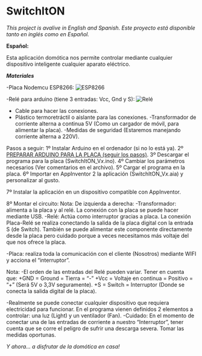 # SwitchItON

*This project is avalive in English and Spanish.*
*Este proyecto está disponible tanto en inglés como en Español.*


**Español:**

Esta aplicación domótica nos permite controlar mediante cualquier dispositivo inteligente cualquier aparato eléctrico. 

***Materiales***

-Placa Nodemcu ESP8266:
![ESP8266](https://github.com/Jkutkut/SwitchItON/blob/master/imgs/esp8266.png)

-Relé para arduino (tiene 3 entradas: Vcc, Gnd y S):
![Relé](https://github.com/Jkutkut/SwitchItON/blob/master/imgs/relay.png)

- Cable para hacer las conexiones.
- Plástico termoretráctil o aislante para las conexiones.
-Transformador de corriente alterna a continua 5V (Como un cargador de móvil, para alimentar la placa).
-Medidas de seguridad (Estaremos manejando corriente alterna a 220V).

Pasos a seguir:
1º Instalar Arduino en el ordenador (si no lo está ya).
2º [PREPARAR ARDUINO PARA LA PLACA (seguir los pasos)](https://www.youtube.com/watch?v=0g7sazWXfEI).
3º Descargar el programa para la placa (SwitchItON_V*x*.ino).
4º Cambiar los parámetros necesarios (Ver comentarios en el archivo).
5º Cargar el programa en la placa.
6º Importar en AppInventor 2 la aplicación (SwitchItON_V*x*.aia) y personalizar al gusto.

7º Instalar la aplicación en un dispositivo compatible con AppInventor.

8º Montar el circuito:
Nota: De izquierda a derecha:
-Transformador: alimenta a la placa y al relé. La conexión con la placa se puede hacer mediante USB.
-Relé: Actúa como interruptor gracias a placa. La conexión Placa-Relé se realiza conectando la salida de la placa digital con la entrada S (de Switch). También se puede alimentar este componente directamente desde la placa pero cuidado porque a veces necesitamos más voltaje del que nos ofrece la placa.
 
-Placa: realiza toda la comunicación con el cliente (Nosotros) mediante WIFI y acciona el “interruptor”.


Nota:
-El orden de las entradas del Relé pueden variar. Tener en cuenta que:
   +GND = Ground = Tierra = “-”
   +Vcc = Voltaje en continua = Positivo = “+” (Será 5V o 3,3V seguramente).
   +S = Switch = Interruptor (Donde se conecta la salida digital de la placa).

-Realmente se puede conectar cualquier dispositivo que requiera electricidad para funcionar. En el programa vienen definidos 2 elementos a controlar: una luz (Light) y un ventilador (Fan).
-Cuidado: En el momento de conectar una de las entradas de corriente a nuestro “Interruptor”, tener cuenta que se corre el peligro de sufrir una descarga severa. Tomar las medidas oportunas.



*Y ahora… a disfrutar de la domótica en casa!*
